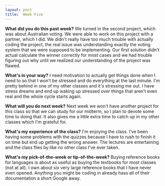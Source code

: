 ```yaml
---
layout: post
title:  Week Five
---
```


**What did you do this past week?**
We turned in the second project, which was about Australian voting. We were able to work on this project with a partner, which I did. We didn't really have too much trouble with actually coding the project, the real issue was understanding exactly the voting system that we were supposed to be implementing. Our first solution didn't actual calculate the winner correctly for most cases and we had trouble figuring out why until we realized our understanding of the project was flawed.

**What's in your way?**
I need motivation to actually get things done when I need to so that I won't be stressed and do everything at the last minute. I'm pretty behind in one of my other classes and it's stressing me out. I have stress dreams and end up waking up stressed over things that aren't even real and the whole cycle starts again.

**What will you do next week?**
Next week we won't have another project for this class so that we can study for our midterm, so I plan to devote some time to doing that. It also gives me a little extra time to catch up in my other classes which I'm grateful for.

**What's my experience of the class?**
I'm enjoying the class. I've been having some problems with the quizzes because I have to rush to finish it on time but end up getting the wrong answer. The lectures are entertaining and the class flies by like no other class I've ever taken.

**What's my pick-of-the-week or tip-of-the-week?**
Buying reference books for languages is about as useful as buying the textbooks for most classes (not at all). I own about six very large reference books that I have never even opened. Anything you might be coding in already hass all of their documentation a short Google away.
